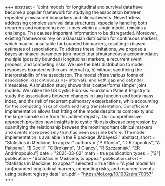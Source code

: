 +++
abstract = "Joint models for longitudinal and survival data have become a popular framework for studying the association between repeatedly measured biomarkers and clinical events. Nevertheless, addressing complex survival data structures, especially handling both recurrent and competing event times within a single model, remains a challenge. This causes important information to be disregarded. Moreover, existing frameworks rely on a Gaussian distribution for continuous markers, which may be unsuitable for bounded biomarkers, resulting in biased estimates of associations. To address these limitations, we propose a Bayesian shared-parameter joint model that simultaneously accommodates multiple (possibly bounded) longitudinal markers, a recurrent event process, and competing risks. We use the beta distribution to model responses bounded within any interval (a, b) without sacrificing the interpretability of the association. The model offers various forms of association, discontinuous risk intervals, and both gap and calendar timescales. A simulation study shows that it outperforms simpler joint models. We utilize the US Cystic Fibrosis Foundation Patient Registry to study the associations between changes in lung function and body mass index, and the risk of recurrent pulmonary exacerbations, while accounting for the competing risks of death and lung transplantation. Our efficient implementation allows fast fitting of the model despite its complexity and the large sample size from this patient registry. Our comprehensive approach provides new insights into cystic fibrosis disease progression by quantifying the relationship between the most important clinical markers and events more precisely than has been possible before. The model implementation is available in the R package JMbayes2."
abstract_short = "Statistics in Medicine, to appear"
authors = ["P Afonso", "D Rizopoulos", "A Palipana", "E Gecili", "C Brokamp", "J Clancy", "R Szczesniak", "ER Andrinopoulou"]
date = "2025-03-02"
math = true
publication_types = ["2"]
publication = "Statistics in Medicine, to appear"
publication_short = "Statistics in Medicine, to appear"
selected = true
title = "A joint model for (un)bounded longitudinal markers, competing risks, and recurrent events using patient registry data"
url_pdf = "https://doi.org/10.1002/sim.70057"
+++